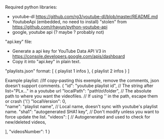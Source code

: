 Required python libraries:
- youtube-dl 
    https://github.com/rg3/youtube-dl/blob/master/README.md
- YoutubeApi (embedded, no need to install)
	"stolen" from https://github.com/rhayun/python-youtube-api
- google, youtube api (? maybe ? probably not)


"api.key" file:
- Generate a api key for YouTube Data API V3 in https://console.developers.google.com/apis/dashboard 
- Copy it into "api.key" in plain text.

"playlists.json" format:
[
    {
        playlist 1 infos
    },
    {
        playlist 2 infos
    }
]

Example playlist:
//If copy-pasting this exemple, remove the comments, json doesn't support comments.
{
  "id": "youtube playlist id",      // The string after list="PLx..." in a youtube url
  "localPath": "path\\to\\folder",  // The absolute path to where you want the videofiles.
									// If using '\' in the path, escape them or crash ('\\')
  "localVersion": 0,                
  "name": "playlist name",          // Local name, doesn't sync with youtube's playlist name.
  "sha1": "autogenerated SHA1 key", // Don't modify unless you want to force update the list.
  "videos": [                       // Autogenerated and used to check for new/deleted videos,

  ],
  "videosNumber": 1
}